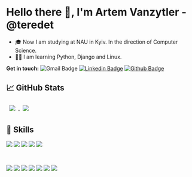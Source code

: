 # Hello there 👋, I'm Artem Vanzytler - @teredet

- 🎓 Now I am studying at NAU in Kyiv. In the direction of Computer Science.
- 👨‍🏫 I am learning Python, Django and Linux.


**Get in touch:**
![Gmail Badge](https://img.shields.io/badge/-artem.vanzytler@gmail.com-c14438?style=flat&logo=Gmail&logoColor=white)
[![Linkedin Badge](https://img.shields.io/badge/-teredet-0072b1?style=flat&logo=Linkedin&logoColor=white&link=https://www.linkedin.com/in/artem-vanzytler/)](https://www.linkedin.com/in/artem-vanzytler/) 
[![Github Badge](https://img.shields.io/badge/-teredet-grey?style=flat&logo=github&logoColor=white&link=https://github.com/teredet/)](https://www.github.com/teredet/) 




## &#x1f4c8; GitHub Stats

<a href="https://github.com/teredet">
  <img align="center" style="margin:0.5rem" src="https://github-readme-stats-axpwmfcg3.vercel.app/api?username=teredet&show_icons=true&include_all_commits=true&count_private=true&hide=contribs&title_color=ffffff&text_color=c9cacc&icon_color=4AB097&bg_color=1A2B34" />
</a>

<a href="https://github.com/teredet">
  <img align="center" style="margin:0.5rem" src="https://github-readme-stats.vercel.app/api/top-langs/?username=teredet&layout=compact&title_color=ffffff&text_color=c9cacc&icon_color=4AB197&bg_color=1A2B34" />
</a>




## 💼 Skills

![](https://img.shields.io/badge/Code-Python-informational?style=flat&logo=python&logoColor=white&color=4AB197)
![](https://img.shields.io/badge/Code-Django-informational?style=flat&logo=django&logoColor=white&color=4AB197)
![](https://img.shields.io/badge/Code-SQLite-informational?style=flat&logo=sqlite&logoColor=white&color=4AB197)
![](https://img.shields.io/badge/Code-HTML-informational?style=flat&logo=html5&logoColor=white&color=4AB197)
![](https://img.shields.io/badge/Style-CSS-informational?style=flat&logo=css3&logoColor=white&color=4AB197)

<br>

![](https://img.shields.io/badge/OS-Windows-informational?style=flat&logo=windows&logoColor=white&color=4AB197)
![](https://img.shields.io/badge/OS-Linux-informational?style=flat&logo=linux&logoColor=white&color=4AB197)
![](https://img.shields.io/badge/Shell-Bash-informational?style=flat&logo=gnu-bash&logoColor=white&color=4AB197)
![](https://img.shields.io/badge/Tools-Docker-informational?style=flat&logo=docker&logoColor=white&color=4AB197)
![](https://img.shields.io/badge/Tools-NGINX-informational?style=flat&logo=nginx&logoColor=white&color=4AB197)
![](https://img.shields.io/badge/Tools-Photoshop-informational?style=flat&logo=Adobe-Photoshop&logoColor=white&color=4AB197)
![](https://img.shields.io/badge/Tools-GitHub-informational?style=flat&logo=GitHub&logoColor=white&color=4AB197)



<!---
teredet/teredet is a ✨ special ✨ repository because its `README.md` (this file) appears on your GitHub profile.
You can click the Preview link to take a look at your changes.
--->

